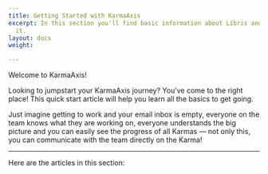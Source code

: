 ```yaml
---
title: Getting Started with KarmaAxis
excerpt: In this section you'll find basic information about Libris and how to use
  it.
layout: docs
weight: 

---
```

Welcome to KarmaAxis!

Looking to jumpstart your KarmaAxis journey? You’ve come to the right place! This quick start article will help you learn all the basics to get going.

Just imagine getting to work and your email inbox is empty, everyone on the team knows what they are working on, everyone understands the big picture and you can easily see the progress of all Karmas — not only this, you can communicate with the team directly on the Karma!

***

Here are the articles in this section:
